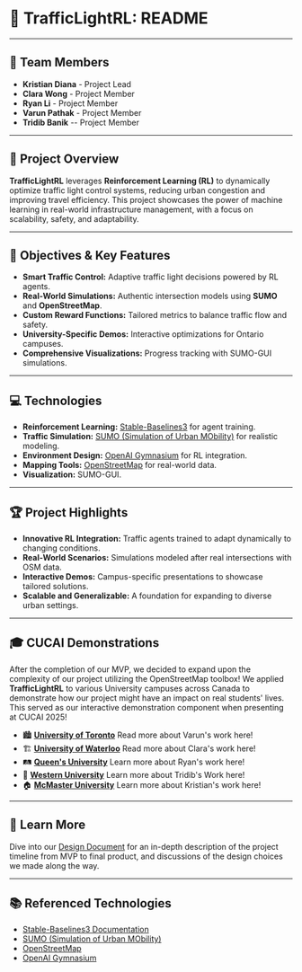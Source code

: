 # 🚦 TrafficLightRL: README

---

## 👥 Team Members

- **Kristian Diana** - Project Lead
- **Clara Wong** - Project Member
- **Ryan Li** - Project Member
- **Varun Pathak** - Project Member
- **Tridib Banik** -- Project Member

---

## 🌟 Project Overview

**TrafficLightRL** leverages **Reinforcement Learning (RL)** to dynamically optimize traffic light control systems, reducing urban congestion and improving travel efficiency. This project showcases the power of machine learning in real-world infrastructure management, with a focus on scalability, safety, and adaptability.

---

## 🎯 Objectives & Key Features

- **Smart Traffic Control:** Adaptive traffic light decisions powered by RL agents.
- **Real-World Simulations:** Authentic intersection models using **SUMO** and **OpenStreetMap**.
- **Custom Reward Functions:** Tailored metrics to balance traffic flow and safety.
- **University-Specific Demos:** Interactive optimizations for Ontario campuses.
- **Comprehensive Visualizations:** Progress tracking with SUMO-GUI simulations.

---

## 💻 Technologies

- **Reinforcement Learning:** [Stable-Baselines3](https://stable-baselines3.readthedocs.io/en/master/) for agent training.
- **Traffic Simulation:** [SUMO (Simulation of Urban MObility)](https://www.eclipse.org/sumo/) for realistic modeling.
- **Environment Design:** [OpenAI Gymnasium](https://gymnasium.farama.org/) for RL integration.
- **Mapping Tools:** [OpenStreetMap](https://www.openstreetmap.org/) for real-world data.
- **Visualization:** SUMO-GUI.

---

## 🏆 Project Highlights

- **Innovative RL Integration:** Traffic agents trained to adapt dynamically to changing conditions.
- **Real-World Scenarios:** Simulations modeled after real intersections with OSM data.
- **Interactive Demos:** Campus-specific presentations to showcase tailored solutions.
- **Scalable and Generalizable:** A foundation for expanding to diverse urban settings.

---

## 🎓 CUCAI Demonstrations

After the completion of our MVP, we decided to expand upon the complexity of our project utilizing the OpenStreetMap toolbox! We applied **TrafficLightRL** to various University campuses across Canada to demonstrate how our project might have an impact on real students' lives. This served as our interactive demonstration component when presenting at CUCAI 2025!

- 🏙️ [**University of Toronto**](UofT/) Read more about Varun's work here!
- 🏗️ [**University of Waterloo**](Waterloo/) Read more about Clara's work here!
- 🛤️ [**Queen's University**](Queens/) Learn more about Ryan's work here!
- 🚏 [**Western University**](Western/) Learn more about Tridib's Work here!
- 🏠 [**McMaster University**](McMaster/) Learn more about Kristian's work here!


---

## 📄 Learn More

Dive into our [Design Document](https://docs.google.com/document/d/your-public-doc-link) for an in-depth description of the project timeline from MVP to final product, and discussions of the design choices we made along the way.

---

## 📚 Referenced Technologies

- [Stable-Baselines3 Documentation](https://stable-baselines3.readthedocs.io/en/master/)
- [SUMO (Simulation of Urban MObility)](https://www.eclipse.org/sumo/)
- [OpenStreetMap](https://www.openstreetmap.org/)
- [OpenAI Gymnasium](https://gymnasium.farama.org/)

